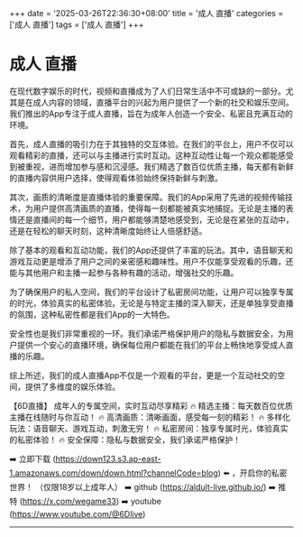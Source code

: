 +++
date = '2025-03-26T22:36:30+08:00'
title = '成人 直播'
categories = ['成人 直播']
tags = ['成人 直播']
+++

# 成人 直播

在现代数字娱乐的时代，视频和直播成为了人们日常生活中不可或缺的一部分。尤其是在成人内容的领域，直播平台的兴起为用户提供了一个新的社交和娱乐空间。我们推出的App专注于成人直播，旨在为成年人创造一个安全、私密且充满互动的环境。

首先，成人直播的吸引力在于其独特的交互体验。在我们的平台上，用户不仅可以观看精彩的直播，还可以与主播进行实时互动。这种互动性让每一个观众都能感受到被重视，进而增加参与感和沉浸感。我们精选了数百位优质主播，每天都有新鲜的直播内容供用户选择，使得观看体验始终保持新鲜与刺激。

其次，画质的清晰度是直播体验的重要保障。我们的App采用了先进的视频传输技术，为用户提供高清画质的直播，使得每一刻都能被真实地捕捉。无论是主播的表情还是直播间的每一个细节，用户都能够清楚地感受到，无论是在紧张的互动中，还是在轻松的聊天时刻，这种清晰度始终让人倍感舒适。

除了基本的观看和互动功能，我们的App还提供了丰富的玩法。其中，语音聊天和游戏互动更是增添了用户之间的亲密感和趣味性。用户不仅能享受观看的乐趣，还能与其他用户和主播一起参与各种有趣的活动，增强社交的乐趣。

为了确保用户的私人空间，我们的平台设计了私密房间功能，让用户可以独享专属的时光，体验真实的私密体验。无论是与特定主播的深入聊天，还是单独享受直播的氛围，这种私密性都是我们App的一大特色。

安全性也是我们非常重视的一环。我们承诺严格保护用户的隐私与数据安全，为用户提供一个安心的直播环境，确保每位用户都能在我们的平台上畅快地享受成人直播的乐趣。

综上所述，我们的成人直播App不仅是一个观看的平台，更是一个互动社交的空间，提供了多维度的娱乐体验。

【6D直播】
成年人的专属空间，实时互动尽享精彩
🔥 精选主播：每天数百位优质主播在线随时与你互动！
🔥 高清画质：清晰画面，感受每一刻的精彩！
🔥 多样化玩法：语音聊天、游戏互动，刺激无穷！
🔥 私密房间：独享专属时光，体验真实的私密体验！
🔥 安全保障：隐私与数据安全，我们承诺严格保护！

➡️ 立即下载 (https://down123.s3.ap-east-1.amazonaws.com/down/down.html?channelCode=blog) ⬅️ ，开启你的私密世界！
（仅限18岁以上成年人）
➡️ github (https://aldult-live.github.io/)
➡️ 推特 (https://x.com/wegame33)
➡️ youtube (https://www.youtube.com/@6Dlive)

---
